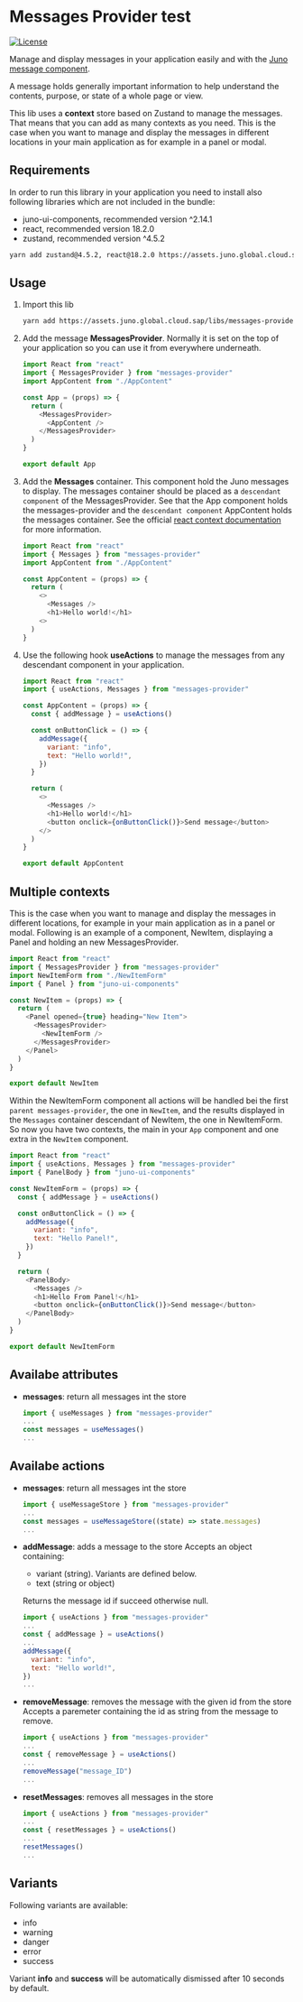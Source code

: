# Messages Provider test

[![License](https://img.shields.io/badge/License-Apache%202.0-blue.svg)](LICENSE)

Manage and display messages in your application easily and with the [Juno message component](https://github.com/cloudoperators/juno/blob/main/libs/juno-ui-components/README.md).

A message holds generally important information to help understand the contents, purpose, or state of a whole page or view.

This lib uses a **context** store based on Zustand to manage the messages. That means that you can add as many contexts as you need. This is the case when you want to manage and display the messages in different locations in your main application as for example in a panel or modal.

## Requirements

In order to run this library in your application you need to install also following libraries which are not included in the bundle:

- juno-ui-components, recommended version ^2.14.1
- react, recommended version 18.2.0
- zustand, recommended version ^4.5.2

```bash
yarn add zustand@4.5.2, react@18.2.0 https://assets.juno.global.cloud.sap/libs/juno-ui-components@2.14.1/package.tgz
```

## Usage

1. Import this lib

   ```bash
   yarn add https://assets.juno.global.cloud.sap/libs/messages-provider@0.1.12/package.tgz
   ```

2. Add the message **MessagesProvider**. Normally it is set on the top of your application so you can use it from everywhere underneath.

   ```javascript
   import React from "react"
   import { MessagesProvider } from "messages-provider"
   import AppContent from "./AppContent"

   const App = (props) => {
     return (
       <MessagesProvider>
         <AppContent />
       </MessagesProvider>
     )
   }

   export default App
   ```

3. Add the **Messages** container. This component hold the Juno messages to display. The messages container should be placed as a `descendant component` of the MessagesProvider. See that the App component holds the messages-provider and the `descendant component` AppContent holds the messages container. See the official [react context documentation](descendants) for more information.

   ```javascript
   import React from "react"
   import { Messages } from "messages-provider"
   import AppContent from "./AppContent"

   const AppContent = (props) => {
     return (
       <>
         <Messages />
         <h1>Hello world!</h1>
       <>
     )
   }
   ```

4. Use the following hook **useActions** to manage the messages from any descendant component in your application.

   ```javascript
   import React from "react"
   import { useActions, Messages } from "messages-provider"

   const AppContent = (props) => {
     const { addMessage } = useActions()

     const onButtonClick = () => {
       addMessage({
         variant: "info",
         text: "Hello world!",
       })
     }

     return (
       <>
         <Messages />
         <h1>Hello world!</h1>
         <button onclick={onButtonClick()}>Send message</button>
       </>
     )
   }

   export default AppContent
   ```

## Multiple contexts

This is the case when you want to manage and display the messages in different locations, for example in your main application as in a panel or modal. Following is an example of a component, NewItem, displaying a Panel and holding an new MessagesProvider.

```javascript
import React from "react"
import { MessagesProvider } from "messages-provider"
import NewItemForm from "./NewItemForm"
import { Panel } from "juno-ui-components"

const NewItem = (props) => {
  return (
    <Panel opened={true} heading="New Item">
      <MessagesProvider>
        <NewItemForm />
      </MessagesProvider>
    </Panel>
  )
}

export default NewItem
```

Within the NewItemForm component all actions will be handled bei the first `parent messages-provider`, the one in `NewItem`, and the results displayed in the `Messages` container descendant of NewItem, the one in NewItemForm. So now you have two contexts, the main in your `App` component and one extra in the `NewItem` component.

```javascript
import React from "react"
import { useActions, Messages } from "messages-provider"
import { PanelBody } from "juno-ui-components"

const NewItemForm = (props) => {
  const { addMessage } = useActions()

  const onButtonClick = () => {
    addMessage({
      variant: "info",
      text: "Hello Panel!",
    })
  }

  return (
    <PanelBody>
      <Messages />
      <h1>Hello From Panel!</h1>
      <button onclick={onButtonClick()}>Send message</button>
    </PanelBody>
  )
}

export default NewItemForm
```

## Availabe attributes

- **messages**: return all messages int the store

  ```javascript
  import { useMessages } from "messages-provider"
  ...
  const messages = useMessages()
  ...
  ```

## Availabe actions

- **messages**: return all messages int the store

  ```javascript
  import { useMessageStore } from "messages-provider"
  ...
  const messages = useMessageStore((state) => state.messages)
  ...
  ```

- **addMessage**: adds a message to the store
  Accepts an object containing:

  - variant (string). Variants are defined below.
  - text (string or object)

  Returns the message id if succeed otherwise null.

  ```javascript
  import { useActions } from "messages-provider"
  ...
  const { addMessage } = useActions()
  ...
  addMessage({
    variant: "info",
    text: "Hello world!",
  })
  ...
  ```

- **removeMessage**: removes the message with the given id from the store
  Accepts a paremeter containing the id as string from the message to remove.

  ```javascript
  import { useActions } from "messages-provider"
  ...
  const { removeMessage } = useActions()
  ...
  removeMessage("message_ID")
  ...
  ```

- **resetMessages**: removes all messages in the store

  ```javascript
  import { useActions } from "messages-provider"
  ...
  const { resetMessages } = useActions()
  ...
  resetMessages()
  ...
  ```

## Variants

Following variants are available:

- info
- warning
- danger
- error
- success

Variant **info** and **success** will be automatically dismissed after 10 seconds by default.
